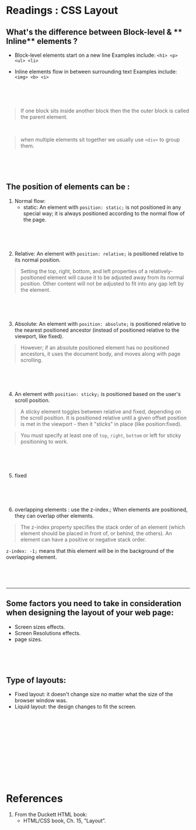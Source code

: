 <p>&nbsp;</p>

# Readings : CSS Layout

## What's the difference between **Block-level** & ** Inline** elements ?

- Block-level elements start on a new line Examples include:
`<h1> <p> <ul> <li>`

- Inline elements flow in between surrounding text Examples include:
`<img> <b> <i>`



<p>&nbsp;</p>
<p>&nbsp;</p>



> If one block sits inside another block then the the outer block is called the parent element.

<p>&nbsp;</p>

> when multiple elements sit together we usually use `<div>` to group them. 



<p>&nbsp;</p>
<p>&nbsp;</p>



## The position of elements can be :
1.  Normal flow:
     - static: An element with `position: static;` is not positioned in any special way; it is always positioned according to the normal flow of the page.
     
  <p>&nbsp;</p>
  <p>&nbsp;</p>

2.  Relative: An element with `position: relative;` is positioned relative to its normal position.
   > Setting the top, right, bottom, and left properties of a relatively-positioned element will cause it to be adjusted away from its normal position. Other content will not be adjusted to fit into any gap left by the element.

<p>&nbsp;</p>
<p>&nbsp;</p>

3.  Absolute: An element with `position: absolute;` is positioned relative to the nearest positioned ancestor (instead of positioned relative to the viewport, like fixed).
> However; if an absolute positioned element has no positioned ancestors, it uses the document body, and moves along with page scrolling.

<p>&nbsp;</p>
<p>&nbsp;</p>

4. An element with `position: sticky;` is positioned based on the user's scroll position.

> A sticky element toggles between relative and fixed, depending on the scroll position. It is positioned relative until a given offset position is met in the viewport - then it "sticks" in place (like position:fixed).

> You must specify at least one of `top`, `right`, `bottom` or left for sticky positioning to work.

<p>&nbsp;</p>
<p>&nbsp;</p>

5. fixed
<p>&nbsp;</p>
<p>&nbsp;</p>

6.  overlapping elements : use the z-index.; When elements are positioned, they can overlap other elements.
> The z-index property specifies the stack order of an element (which element should be placed in front of, or behind, the others).
>An element can have a positive or negative stack order.

`z-index: -1;`   means that this element will be in the background of the overlapping element.

<p>&nbsp;</p>
<p>&nbsp;</p>

---


## Some factors you need to take in consideration when designing the layout of your web page:

- Screen sizes effects.
- Screen Resolutions effects.
- page sizes.



<p>&nbsp;</p>
<p>&nbsp;</p>

## Type of layouts:
- Fixed layout: it doesn't change size no matter what the size of the browser window was.
- Liquid layout: the design changes to fit the screen.


<p>&nbsp;</p>
<p>&nbsp;</p>


<p>&nbsp;</p>
<p>&nbsp;</p>


<p>&nbsp;</p>
<p>&nbsp;</p>







# References 
1. From the Duckett HTML book:
   - HTML/CSS book, Ch. 15, “Layout”.